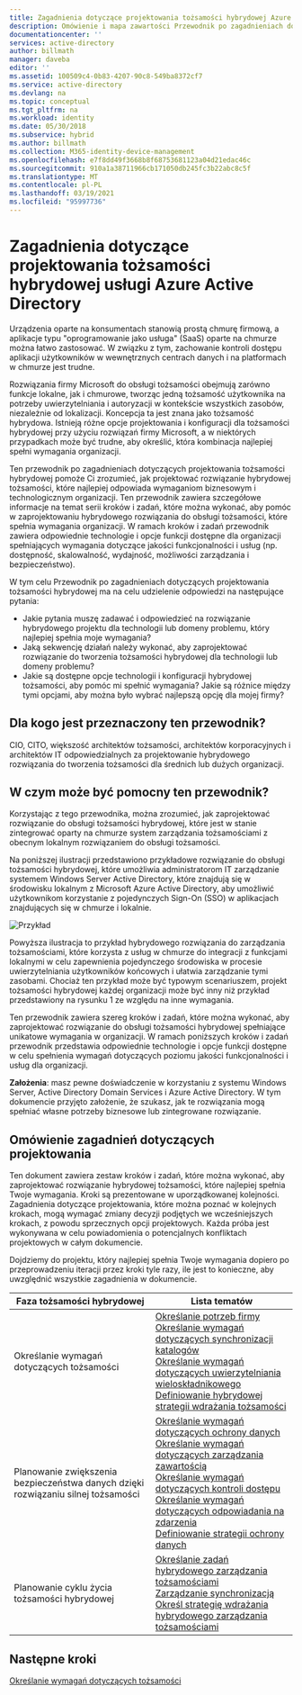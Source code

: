 ```yaml
---
title: Zagadnienia dotyczące projektowania tożsamości hybrydowej Azure Active Directory — omówienie | Microsoft Docs
description: Omówienie i mapa zawartości Przewodnik po zagadnieniach dotyczących projektowania tożsamości hybrydowej
documentationcenter: ''
services: active-directory
author: billmath
manager: daveba
editor: ''
ms.assetid: 100509c4-0b83-4207-90c8-549ba8372cf7
ms.service: active-directory
ms.devlang: na
ms.topic: conceptual
ms.tgt_pltfrm: na
ms.workload: identity
ms.date: 05/30/2018
ms.subservice: hybrid
ms.author: billmath
ms.collection: M365-identity-device-management
ms.openlocfilehash: e7f8dd49f3668b8f68753681123a04d21edac46c
ms.sourcegitcommit: 910a1a38711966cb171050db245fc3b22abc8c5f
ms.translationtype: MT
ms.contentlocale: pl-PL
ms.lasthandoff: 03/19/2021
ms.locfileid: "95997736"
---
```

# <a name="azure-active-directory-hybrid-identity-design-considerations"></a>Zagadnienia dotyczące projektowania tożsamości hybrydowej usługi Azure Active Directory
Urządzenia oparte na konsumentach stanowią prostą chmurę firmową, a aplikacje typu "oprogramowanie jako usługa" (SaaS) oparte na chmurze można łatwo zastosować. W związku z tym, zachowanie kontroli dostępu aplikacji użytkowników w wewnętrznych centrach danych i na platformach w chmurze jest trudne.  

Rozwiązania firmy Microsoft do obsługi tożsamości obejmują zarówno funkcje lokalne, jak i chmurowe, tworząc jedną tożsamość użytkownika na potrzeby uwierzytelniania i autoryzacji w kontekście wszystkich zasobów, niezależnie od lokalizacji. Koncepcja ta jest znana jako tożsamość hybrydowa. Istnieją różne opcje projektowania i konfiguracji dla tożsamości hybrydowej przy użyciu rozwiązań firmy Microsoft, a w niektórych przypadkach może być trudne, aby określić, która kombinacja najlepiej spełni wymagania organizacji. 

Ten przewodnik po zagadnieniach dotyczących projektowania tożsamości hybrydowej pomoże Ci zrozumieć, jak projektować rozwiązanie hybrydowej tożsamości, które najlepiej odpowiada wymaganiom biznesowym i technologicznym organizacji.  Ten przewodnik zawiera szczegółowe informacje na temat serii kroków i zadań, które można wykonać, aby pomóc w zaprojektowaniu hybrydowego rozwiązania do obsługi tożsamości, które spełnia wymagania organizacji. W ramach kroków i zadań przewodnik zawiera odpowiednie technologie i opcje funkcji dostępne dla organizacji spełniających wymagania dotyczące jakości funkcjonalności i usług (np. dostępność, skalowalność, wydajność, możliwości zarządzania i bezpieczeństwo). 

W tym celu Przewodnik po zagadnieniach dotyczących projektowania tożsamości hybrydowej ma na celu udzielenie odpowiedzi na następujące pytania: 

* Jakie pytania muszę zadawać i odpowiedzieć na rozwiązanie hybrydowego projektu dla technologii lub domeny problemu, który najlepiej spełnia moje wymagania?
* Jaką sekwencję działań należy wykonać, aby zaprojektować rozwiązanie do tworzenia tożsamości hybrydowej dla technologii lub domeny problemu? 
* Jakie są dostępne opcje technologii i konfiguracji hybrydowej tożsamości, aby pomóc mi spełnić wymagania? Jakie są różnice między tymi opcjami, aby można było wybrać najlepszą opcję dla mojej firmy?

## <a name="who-is-this-guide-intended-for"></a>Dla kogo jest przeznaczony ten przewodnik?
 CIO, CITO, większość architektów tożsamości, architektów korporacyjnych i architektów IT odpowiedzialnych za projektowanie hybrydowego rozwiązania do tworzenia tożsamości dla średnich lub dużych organizacji.

## <a name="how-can-this-guide-help-you"></a>W czym może być pomocny ten przewodnik?
Korzystając z tego przewodnika, można zrozumieć, jak zaprojektować rozwiązanie do obsługi tożsamości hybrydowej, które jest w stanie zintegrować oparty na chmurze system zarządzania tożsamościami z obecnym lokalnym rozwiązaniem do obsługi tożsamości. 

Na poniższej ilustracji przedstawiono przykładowe rozwiązanie do obsługi tożsamości hybrydowej, które umożliwia administratorom IT zarządzanie systemem Windows Server Active Directory, które znajdują się w środowisku lokalnym z Microsoft Azure Active Directory, aby umożliwić użytkownikom korzystanie z pojedynczych Sign-On (SSO) w aplikacjach znajdujących się w chmurze i lokalnie.

![Przykład](media/plan-hybrid-identity-design-considerations/hybridID-example.png)

Powyższa ilustracja to przykład hybrydowego rozwiązania do zarządzania tożsamościami, które korzysta z usług w chmurze do integracji z funkcjami lokalnymi w celu zapewnienia pojedynczego środowiska w procesie uwierzytelniania użytkowników końcowych i ułatwia zarządzanie tymi zasobami. Chociaż ten przykład może być typowym scenariuszem, projekt tożsamości hybrydowej każdej organizacji może być inny niż przykład przedstawiony na rysunku 1 ze względu na inne wymagania. 

Ten przewodnik zawiera szereg kroków i zadań, które można wykonać, aby zaprojektować rozwiązanie do obsługi tożsamości hybrydowej spełniające unikatowe wymagania w organizacji. W ramach poniższych kroków i zadań przewodnik przedstawia odpowiednie technologie i opcje funkcji dostępne w celu spełnienia wymagań dotyczących poziomu jakości funkcjonalności i usług dla organizacji.

**Założenia**: masz pewne doświadczenie w korzystaniu z systemu Windows Server, Active Directory Domain Services i Azure Active Directory. W tym dokumencie przyjęto założenie, że szukasz, jak te rozwiązania mogą spełniać własne potrzeby biznesowe lub zintegrowane rozwiązanie.

## <a name="design-considerations-overview"></a>Omówienie zagadnień dotyczących projektowania
Ten dokument zawiera zestaw kroków i zadań, które można wykonać, aby zaprojektować rozwiązanie hybrydowej tożsamości, które najlepiej spełnia Twoje wymagania. Kroki są prezentowane w uporządkowanej kolejności. Zagadnienia dotyczące projektowania, które można poznać w kolejnych krokach, mogą wymagać zmiany decyzji podjętych we wcześniejszych krokach, z powodu sprzecznych opcji projektowych. Każda próba jest wykonywana w celu powiadomienia o potencjalnych konfliktach projektowych w całym dokumencie. 

Dojdziemy do projektu, który najlepiej spełnia Twoje wymagania dopiero po przeprowadzeniu iteracji przez kroki tyle razy, ile jest to konieczne, aby uwzględnić wszystkie zagadnienia w dokumencie. 

| Faza tożsamości hybrydowej | Lista tematów |
| --- | --- |
| Określanie wymagań dotyczących tożsamości |[Określanie potrzeb firmy](plan-hybrid-identity-design-considerations-business-needs.md)<br> [Określanie wymagań dotyczących synchronizacji katalogów](plan-hybrid-identity-design-considerations-directory-sync-requirements.md)<br> [Określanie wymagań dotyczących uwierzytelniania wieloskładnikowego](plan-hybrid-identity-design-considerations-multifactor-auth-requirements.md)<br> [Definiowanie hybrydowej strategii wdrażania tożsamości](plan-hybrid-identity-design-considerations-identity-adoption-strategy.md) |
| Planowanie zwiększenia bezpieczeństwa danych dzięki rozwiązaniu silnej tożsamości |[Określanie wymagań dotyczących ochrony danych](plan-hybrid-identity-design-considerations-dataprotection-requirements.md) <br> [Określanie wymagań dotyczących zarządzania zawartością](plan-hybrid-identity-design-considerations-contentmgt-requirements.md)<br> [Określanie wymagań dotyczących kontroli dostępu](plan-hybrid-identity-design-considerations-accesscontrol-requirements.md)<br> [Określanie wymagań dotyczących odpowiadania na zdarzenia](plan-hybrid-identity-design-considerations-incident-response-requirements.md) <br> [Definiowanie strategii ochrony danych](plan-hybrid-identity-design-considerations-data-protection-strategy.md) |
| Planowanie cyklu życia tożsamości hybrydowej |[Określanie zadań hybrydowego zarządzania tożsamościami](plan-hybrid-identity-design-considerations-hybrid-id-management-tasks.md) <br> [Zarządzanie synchronizacją](plan-hybrid-identity-design-considerations-hybrid-id-management-tasks.md)<br> [Określ strategię wdrażania hybrydowego zarządzania tożsamościami](plan-hybrid-identity-design-considerations-lifecycle-adoption-strategy.md) |

## <a name="next-steps"></a>Następne kroki
[Określanie wymagań dotyczących tożsamości](plan-hybrid-identity-design-considerations-business-needs.md)

